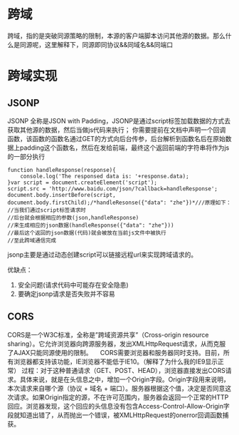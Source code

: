 # 跨域
跨域，指的是突破同源策略的限制，本源的客户端脚本访问其他源的数据。那么什么是同源呢，这里解释下，同源即同协议&&同域名&&同端口

# 跨域实现

## JSONP 
JSONP 全称是JSON with Padding，JSONP是通过script标签加载数据的方式去获取其他源的数据，然后当做js代码来执行；
你需要提前在文档中声明一个回调函数，该函数的函数名通过GET的方式向后台传参，后台解析到函数名后在原始数据上padding这个函数名，然后在发给前端，最终这个返回前端的字符串将作为js的一部分执行

	function handleResponse(response){
    	console.log('The responsed data is: '+response.data);
	}var script = document.createElement('script');
	script.src = 'http://www.baidu.com/json/?callback=handleResponse';
	document.body.insertBefore(script, document.body.firstChild);/*handleResonse({"data": "zhe"})*///原理如下：
	//当我们通过script标签请求时
	//后台就会根据相应的参数(json,handleResponse)
	//来生成相应的json数据(handleResponse({"data": "zhe"}))
	//最后这个返回的json数据(代码)就会被放在当前js文件中被执行
	//至此跨域通信完成

jsonp主要是通过动态创建script可以链接远程url来实现跨域请求的。

优缺点：

1. 安全问题(请求代码中可能存在安全隐患)
2. 要确定jsonp请求是否失败并不容易

## CORS
CORS是一个W3C标准，全称是”跨域资源共享”（Cross-origin resource sharing）。它允许浏览器向跨源服务器，发出XMLHttpRequest请求，从而克服了AJAX只能同源使用的限制。
　CORS需要浏览器和服务器同时支持。目前，所有浏览器都支持该功能，IE浏览器不能低于IE10。（解释了为什么我的IE9显示正常）
过程：对于这种普通请求（GET、POST、HEAD），浏览器直接发出CORS请求。具体来说，就是在头信息之中，增加一个Origin字段。Origin字段用来说明，本次请求来自哪个源（协议 + 域名 + 端口）。服务器根据这个值，决定是否同意这次请求。如果Origin指定的源，不在许可范围内，服务器会返回一个正常的HTTP回应。浏览器发现，这个回应的头信息没有包含Access-Control-Allow-Origin字段就知道出错了，从而抛出一个错误，被XMLHttpRequest的onerror回调函数捕获。

